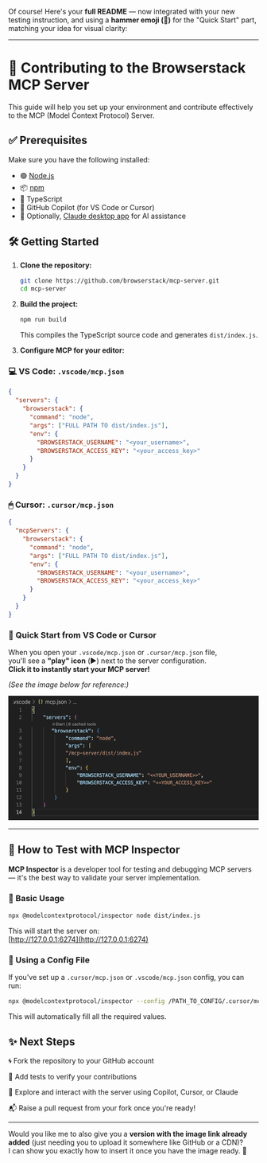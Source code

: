 Of course! Here's your **full README** — now integrated with your new testing instruction, and using a **hammer emoji (🔨)** for the "Quick Start" part, matching your idea for visual clarity:

---

# 🚀 Contributing to the Browserstack MCP Server

This guide will help you set up your environment and contribute effectively to the MCP (Model Context Protocol) Server.

## ✅ Prerequisites

Make sure you have the following installed:

- 🟢 [Node.js](https://nodejs.org/)
- 📦 [npm](https://www.npmjs.com/)
- 📝 TypeScript
- 🤖 GitHub Copilot (for VS Code or Cursor)
- 🧠 Optionally, [Claude desktop app](https://www.anthropic.com/index/claude-desktop) for AI assistance

## 🛠 Getting Started

1. **Clone the repository:**

   ```bash
   git clone https://github.com/browserstack/mcp-server.git
   cd mcp-server
   ```

2. **Build the project:**

   ```bash
   npm run build
   ```

   This compiles the TypeScript source code and generates `dist/index.js`.

3. **Configure MCP for your editor:**

### 💻 VS Code: `.vscode/mcp.json`

```json
{
  "servers": {
    "browserstack": {
      "command": "node",
      "args": ["FULL PATH TO dist/index.js"],
      "env": {
        "BROWSERSTACK_USERNAME": "<your_username>",
        "BROWSERSTACK_ACCESS_KEY": "<your_access_key>"
      }
    }
  }
}
```

### 🖱 Cursor: `.cursor/mcp.json`

```json
{
  "mcpServers": {
    "browserstack": {
      "command": "node",
      "args": ["FULL PATH TO dist/index.js"],
      "env": {
        "BROWSERSTACK_USERNAME": "<your_username>",
        "BROWSERSTACK_ACCESS_KEY": "<your_access_key>"
      }
    }
  }
}
```
### 🔨 Quick Start from VS Code or Cursor

When you open your `.vscode/mcp.json` or `.cursor/mcp.json` file,  
you'll see a **"play" icon** (▶️) next to the server configuration.  
**Click it to instantly start your MCP server!**

*(See the image below for reference:)*  
<div align="center">
<img src="assets/starting-mcp-server.png" alt="Starting MCP Server" height="250">
</div>

---

## 🧪 How to Test with MCP Inspector

**MCP Inspector** is a developer tool for testing and debugging MCP servers — it's the best way to validate your server implementation.

### 🔹 Basic Usage

```bash
npx @modelcontextprotocol/inspector node dist/index.js
```

This will start the server on:  
[http://127.0.0.1:6274](http://127.0.0.1:6274)

### 🔸 Using a Config File

If you've set up a `.cursor/mcp.json` or `.vscode/mcp.json` config, you can run:

```bash
npx @modelcontextprotocol/inspector --config /PATH_TO_CONFIG/.cursor/mcp.json --server browserstack
```

This will automatically fill all the required values.


## ✨ Next Steps

🌀 Fork the repository to your GitHub account

🧩 Add tests to verify your contributions

🤖 Explore and interact with the server using Copilot, Cursor, or Claude

📬 Raise a pull request from your fork once you're ready!

---

Would you like me to also give you a **version with the image link already added** (just needing you to upload it somewhere like GitHub or a CDN)?  
I can show you exactly how to insert it once you have the image ready. 🚀